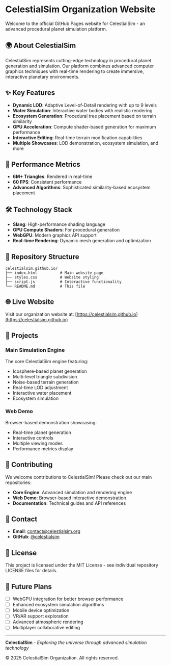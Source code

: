 # CelestialSim Organization Website

Welcome to the official GitHub Pages website for CelestialSim - an advanced procedural planet simulation platform.

## 🌍 About CelestialSim

CelestialSim represents cutting-edge technology in procedural planet generation and simulation. Our platform combines advanced computer graphics techniques with real-time rendering to create immersive, interactive planetary environments.

## ✨ Key Features

- **Dynamic LOD**: Adaptive Level-of-Detail rendering with up to 9 levels
- **Water Simulation**: Interactive water bodies with realistic rendering
- **Ecosystem Generation**: Procedural tree placement based on terrain similarity
- **GPU Acceleration**: Compute shader-based generation for maximum performance
- **Interactive Editing**: Real-time terrain modification capabilities
- **Multiple Showcases**: LOD demonstration, ecosystem simulation, and more

## 🚀 Performance Metrics

- **6M+ Triangles**: Rendered in real-time
- **60 FPS**: Consistent performance
- **Advanced Algorithms**: Sophisticated similarity-based ecosystem placement

## 🛠️ Technology Stack

- **Slang**: High-performance shading language
- **GPU Compute Shaders**: For procedural generation
- **WebGPU**: Modern graphics API support
- **Real-time Rendering**: Dynamic mesh generation and optimization

## 📁 Repository Structure

```
celestialsim.github.io/
├── index.html          # Main website page
├── styles.css          # Website styling
├── script.js           # Interactive functionality
└── README.md           # This file
```

## 🌐 Live Website

Visit our organization website at: [https://celestialsim.github.io](https://celestialsim.github.io)

## 📖 Projects

### Main Simulation Engine
The core CelestialSim engine featuring:
- Icosphere-based planet generation
- Multi-level triangle subdivision
- Noise-based terrain generation
- Real-time LOD adjustment
- Interactive water placement
- Ecosystem simulation

### Web Demo
Browser-based demonstration showcasing:
- Real-time planet generation
- Interactive controls
- Multiple viewing modes
- Performance metrics display

## 🤝 Contributing

We welcome contributions to CelestialSim! Please check out our main repositories:

- **Core Engine**: Advanced simulation and rendering engine
- **Web Demo**: Browser-based interactive demonstration
- **Documentation**: Technical guides and API references

## 📧 Contact

- **Email**: contact@celestialsim.org
- **GitHub**: [@celestialsim](https://github.com/celestialsim)

## 📄 License

This project is licensed under the MIT License - see individual repository LICENSE files for details.

## 🎯 Future Plans

- [ ] WebGPU integration for better browser performance
- [ ] Enhanced ecosystem simulation algorithms
- [ ] Mobile device optimization
- [ ] VR/AR support exploration
- [ ] Advanced atmospheric rendering
- [ ] Multiplayer collaborative editing

---

**CelestialSim** - *Exploring the universe through advanced simulation technology*

© 2025 CelestialSim Organization. All rights reserved.
